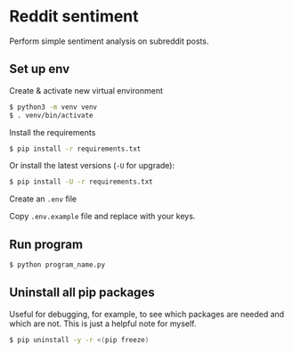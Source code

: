 # Reddit sentiment

Perform simple sentiment analysis on subreddit posts.

## Set up env

Create & activate new virtual environment

```sh
$ python3 -m venv venv
$ . venv/bin/activate
```

Install the requirements

```sh
$ pip install -r requirements.txt
```

Or install the latest versions (`-U` for upgrade):

```sh
$ pip install -U -r requirements.txt
```

Create an `.env` file

Copy `.env.example` file and replace with your keys.

## Run program

```sh
$ python program_name.py
```

## Uninstall all pip packages

Useful for debugging, for example, to see which packages are needed and which are not. This is just a helpful note for myself.

```bash
$ pip uninstall -y -r <(pip freeze)
```
